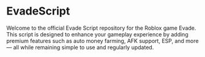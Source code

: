 # EvadeScript
 Welcome to the official Evade Script repository for the Roblox game Evade. This script is designed to enhance your gameplay experience by adding premium features such as auto money farming, AFK support, ESP, and more — all while remaining simple to use and regularly updated.
